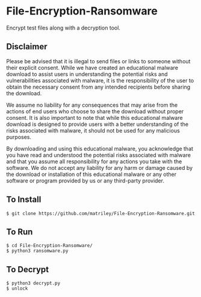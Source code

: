 # File-Encryption-Ransomware
Encrypt test files along with a decryption tool.

## Disclaimer

Please be advised that it is illegal to send files or links to someone without their explicit consent. While we have created an educational malware download to assist users in understanding the potential risks and vulnerabilities associated with malware, it is the responsibility of the user to obtain the necessary consent from any intended recipients before sharing the download.

We assume no liability for any consequences that may arise from the actions of end users who choose to share the download without proper consent. It is also important to note that while this educational malware download is designed to provide users with a better understanding of the risks associated with malware, it should not be used for any malicious purposes.

By downloading and using this educational malware, you acknowledge that you have read and understood the potential risks associated with malware and that you assume all responsibility for any actions you take with the software. We do not accept any liability for any harm or damage caused by the download or installation of this educational malware or any other software or program provided by us or any third-party provider.

## To Install
```
$ git clone https://github.com/matriley/File-Encryption-Ransomware.git
```

## To Run
```
$ cd File-Encryption-Ransomware/
$ python3 ransomware.py
```

## To Decrypt
```
$ python3 decrypt.py
$ unlock
```
